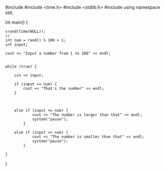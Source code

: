 #include <iostream>
#include <time.h>
#include <stdlib.h>
#include <ctime> 
using namespace std;

int main() {

	srand(time(NULL));
	//
	int num = rand() % 100 + 1;
	int input;

	cout << "Input a number from 1 to 100" << endl;
	

	while (true) {
		
		cin >> input;

		if (input == num) {
			cout << "That's the number" << endl;
		}

		

		else if (input <= num) {
				cout << "The number is larger than that" << endl;
				system("pause");
			}

		else if (input >= num) {
				cout << "The number is smaller than that" << endl;
				system("pause");
			}

	}

}

